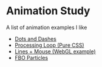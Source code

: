 # Animation Study

A list of animation examples I like

- [Dots and Dashes](https://codepen.io/toshiya-marukubo/pen/gOWPQYN)
- [Processing Loop (Pure CSS)](https://codepen.io/urielgold/details/poNmVoq)
- [Lines + Mouse (WebGL example)](https://codepen.io/sfi0zy/pen/zYZQJJV)
- [FBO Particles](https://codepen.io/alphardex/details/abJxVXM)
